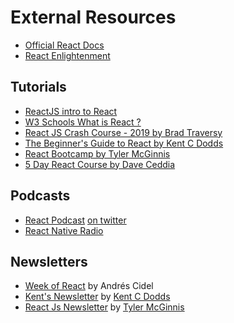 # External Resources

- [Official React Docs](https://reactjs.org/)
- [React Enlightenment](https://www.reactenlightenment.com/)

## Tutorials

- [ReactJS intro to React](https://reactjs.org/tutorial/tutorial.html)
- [W3 Schools What is React ?](https://www.w3schools.com/whatis/whatis_react.asp)
- [React JS Crash Course - 2019 by Brad Traversy ](https://youtu.be/sBws8MSXN7A)
- [The Beginner's Guide to React by Kent C Dodds](https://egghead.io/courses/the-beginner-s-guide-to-react)
- [React Bootcamp by Tyler McGinnis](https://tylermcginnis.com/free-react-bootcamp/)
- [5 Day React Course by Dave Ceddia](https://daveceddia.com/pure-react-email-course/)

## Podcasts

- [React Podcast](https://spec.fm/podcasts/reactpodcast) [on twitter](https://twitter.com/ReactPodcast)
- [React Native Radio](https://devchat.tv/react-native-radio/)

## Newsletters

- [Week of React](http://www.theweekofreact.com/) by Andrés Cidel
- [Kent's Newsletter](https://kentcdodds.com/subscribe/) by [Kent C Dodds](https://twitter.com/kentcdodds)
- [React Js Newsletter](http://reactjsnewsletter.com/) by [Tyler McGinnis](https://twitter.com/tylermcginnis)
